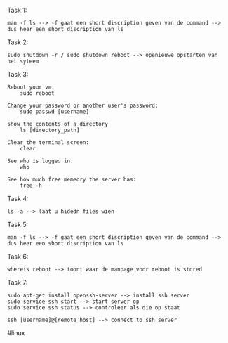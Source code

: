Task 1:
````linux
man -f ls --> -f gaat een short discription geven van de command -->
dus heer een short discription van ls
`````

Task 2:
````linuxc
sudo shutdown -r / sudo shutdown reboot --> openieuwe opstarten van het syteem
`````

Task 3:
````linux
Reboot your vm:
	sudo reboot

Change your password or another user's password:
	sudo passwd [username]

show the contents of a directory
	ls [directory_path]

Clear the terminal screen:
	clear

See who is logged in:
	who

See how much free memeory the server has:
	free -h
`````

Task 4:
````linux
ls -a --> laat u hidedn files wien
`````

Task 5:
````linux
man -f ls --> -f gaat een short discription geven van de command -->
dus heer een short discription van ls
`````

Task 6:
````linux
whereis reboot --> toont waar de manpage voor reboot is stored
`````

Task 7:
````linux
sudo apt-get install openssh-server --> install ssh server
sudo service ssh start --> start server op
sudo service ssh status --> controleer als die op staat 

ssh [username]@[remote_host] --> connect to ssh server
````

#linux 